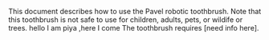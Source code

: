 This document describes how  to use the Pavel robotic toothbrush. 
Note that this toothbrush is not safe to use for children, adults, pets, or wildife or trees.
hello I am piya ,here I come
The toothbrush requires [need info here].